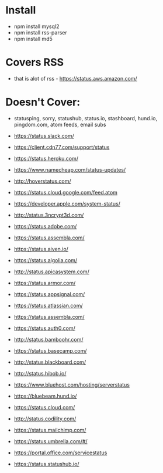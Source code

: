 # Install
* npm install mysql2
* npm install rss-parser
* npm install md5

# Covers RSS
* that is alot of rss - https://status.aws.amazon.com/

# Doesn't Cover:
* statusping, sorry, statushub, status.io, stashboard, hund.io, pingdom.com, atom feeds, email subs

* https://status.slack.com/
* https://client.cdn77.com/support/status
* https://status.heroku.com/
* https://www.namecheap.com/status-updates/
* http://hoverstatus.com/
* https://status.cloud.google.com/feed.atom
* https://developer.apple.com/system-status/
* http://status.3ncrypt3d.com/
* https://status.adobe.com/
* https://status.assembla.com/
* https://status.aiven.io/
* https://status.algolia.com/
* http://status.apicasystem.com/
* https://status.armor.com/
* https://status.appsignal.com/
* https://status.atlassian.com/
* https://status.assembla.com/
* https://status.auth0.com/
* http://status.bamboohr.com/
* https://status.basecamp.com/
* http://status.blackboard.com/
* http://status.hibob.io/
* https://www.bluehost.com/hosting/serverstatus
* https://bluebeam.hund.io/
* https://status.cloud.com/
* http://status.codility.com/
* https://status.mailchimp.com/
* https://status.umbrella.com/#/
* https://portal.office.com/servicestatus
* https://status.statushub.io/
